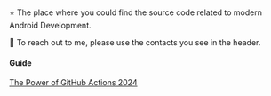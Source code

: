 ⭐️ The place where you could find the source code related to modern Android Development.

💬 To reach out to me, please use the contacts you see in the header.

#### Guide
[The Power of GitHub Actions 2024](https://mobiledevpro.gumroad.com/l/zjbvsd)




